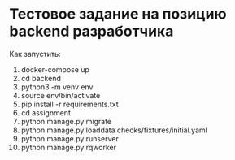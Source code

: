 # Тестовое задание на позицию backend разработчика

Как запустить:
1. docker-compose up
2. cd backend
3. python3 -m venv env
4. source env/bin/activate
5. pip install -r requirements.txt
6. cd assignment
7. python manage.py migrate
8. python manage.py loaddata checks/fixtures/initial.yaml
9. python manage.py runserver
10. python manage.py rqworker
